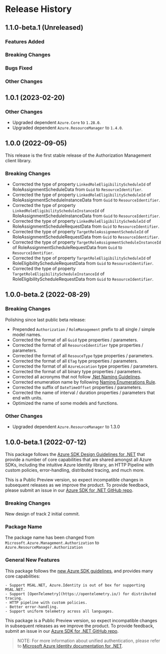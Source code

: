# Release History

## 1.1.0-beta.1 (Unreleased)

### Features Added

### Breaking Changes

### Bugs Fixed

### Other Changes

## 1.0.1 (2023-02-20)

### Other Changes

- Upgraded dependent `Azure.Core` to `1.28.0`.
- Upgraded dependent `Azure.ResourceManager` to `1.4.0`.

## 1.0.0 (2022-09-05)

This release is the first stable release of the Authorization Management client library.

### Breaking Changes

- Corrected the type of property `LinkedRoleEligibilityScheduleId` of RoleAssignmentScheduleData from `Guid` to `ResourceIdentifier`.
- Corrected the type of property `LinkedRoleEligibilityScheduleId` of RoleAssignmentScheduleInstanceData from `Guid` to `ResourceIdentifier`.
- Corrected the type of property `LinkedRoleEligibilityScheduleInstanceId` of RoleAssignmentScheduleInstanceData from `Guid` to `ResourceIdentifier`.
- Corrected the type of property `LinkedRoleEligibilityScheduleId` of RoleAssignmentScheduleRequestData from `Guid` to `ResourceIdentifier`.
- Corrected the type of property `TargetRoleAssignmentScheduleId` of RoleAssignmentScheduleRequestData from `Guid` to `ResourceIdentifier`.
- Corrected the type of property `TargetRoleAssignmentScheduleInstanceId` of RoleAssignmentScheduleRequestData from `Guid` to `ResourceIdentifier`.
- Corrected the type of property `TargetRoleEligibilityScheduleId` of RoleEligibilityScheduleRequestData from `Guid` to `ResourceIdentifier`.
- Corrected the type of property `TargetRoleEligibilityScheduleInstanceId` of RoleEligibilityScheduleRequestData from `Guid` to `ResourceIdentifier`.

## 1.0.0-beta.2 (2022-08-29)

### Breaking Changes

Polishing since last public beta release:
- Prepended `Authorization` / `RoleManagement` prefix to all single / simple model names.
- Corrected the format of all `Guid` type properties / parameters.
- Corrected the format of all `ResourceIdentifier` type properties / parameters.
- Corrected the format of all `ResouceType` type properties / parameters.
- Corrected the format of all `ETag` type properties / parameters.
- Corrected the format of all `AzureLocation` type properties / parameters.
- Corrected the format of all binary type properties / parameters.
- Corrected all acronyms that not follow [.Net Naming Guidelines](https://docs.microsoft.com/dotnet/standard/design-guidelines/naming-guidelines).
- Corrected enumeration name by following [Naming Enumerations Rule](https://docs.microsoft.com/dotnet/standard/design-guidelines/names-of-classes-structs-and-interfaces#naming-enumerations).
- Corrected the suffix of `DateTimeOffset` properties / parameters.
- Corrected the name of interval / duration properties / parameters that end with units.
- Optimized the name of some models and functions.

### Other Changes

- Upgraded dependent `Azure.ResourceManager` to 1.3.0

## 1.0.0-beta.1 (2022-07-12)

This package follows the [Azure SDK Design Guidelines for .NET](https://azure.github.io/azure-sdk/dotnet_introduction.html) that provide a number of core capabilities that are shared amongst all Azure SDKs, including the intuitive Azure Identity library, an HTTP Pipeline with custom policies, error-handling, distributed tracing, and much more.

This is a Public Preview version, so expect incompatible changes in subsequent releases as we improve the product. To provide feedback, please submit an issue in our [Azure SDK for .NET GitHub repo](https://github.com/Azure/azure-sdk-for-net/issues).

### Breaking Changes

New design of track 2 initial commit.

### Package Name

The package name has been changed from `Microsoft.Azure.Management.Authorization` to `Azure.ResourceManager.Authorization`

### General New Features

This package follows the [new Azure SDK guidelines](https://azure.github.io/azure-sdk/general_introduction.html), and provides many core capabilities:

    - Support MSAL.NET, Azure.Identity is out of box for supporting MSAL.NET.
    - Support [OpenTelemetry](https://opentelemetry.io/) for distributed tracing.
    - HTTP pipeline with custom policies.
    - Better error-handling.
    - Support uniform telemetry across all languages.

This package is a Public Preview version, so expect incompatible changes in subsequent releases as we improve the product. To provide feedback, submit an issue in our [Azure SDK for .NET GitHub repo](https://github.com/Azure/azure-sdk-for-net/issues).

> NOTE: For more information about unified authentication, please refer to [Microsoft Azure Identity documentation for .NET](https://docs.microsoft.com//dotnet/api/overview/azure/identity-readme?view=azure-dotnet).
